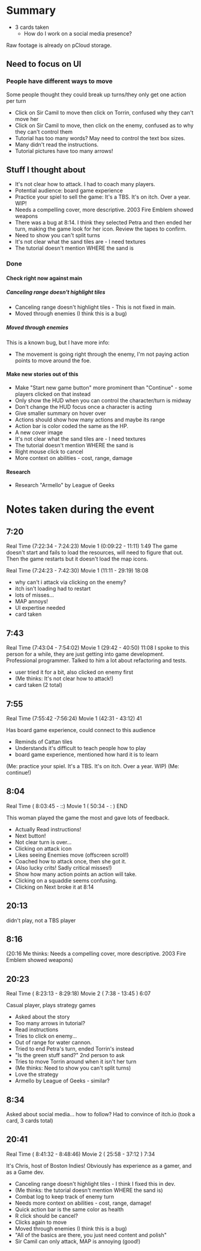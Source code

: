 # Summary

- 3 cards taken
  - How do I work on a social media presence?

Raw footage is already on pCloud storage.

## Need to focus on UI
### People have different ways to move
Some people thought they could break up turns/they only get one action per turn
- Click on Sir Camil to move then click on Torrin, confused why they can't move her
- Click on Sir Camil to move, then click on the enemy, confused as to why they can't control them
- Tutorial has too many words? May need to control the text box sizes.
- Many didn't read the instructions.
- Tutorial pictures have too many arrows!

## Stuff I thought about
- It's not clear how to attack. I had to coach many players.
- Potential audience: board game experience
- Practice your spiel to sell the game: It's a TBS. It's on itch. Over a year. WIP!
- Needs a compelling cover, more descriptive. 2003 Fire Emblem showed weapons
- There was a bug at 8:14. I think they selected Petra and then ended her turn, making the game look for her icon. Review the tapes to confirm.
- Need to show you can't split turns
- It's not clear what the sand tiles are - I need textures
- The tutorial doesn't mention WHERE the sand is

### Done
#### Check right now against main
##### Canceling range doesn't highlight tiles
- Canceling range doesn't highlight tiles - This is not fixed in main.
- Moved through enemies (I think this is a bug)
##### Moved through enemies
This is a known bug, but I have more info:
- The movement is going right through the enemy, I'm not paying action points to move around the foe.
#### Make new stories out of this
- Make "Start new game button" more prominent than "Continue" - some players clicked on that instead
- Only show the HUD when you can control the character/turn is midway
- Don't change the HUD focus once a character is acting
- Give smaller summary on hover over
- Actions should show how many actions and maybe its range
- Action bar is color coded the same as the HP.
- A new cover image
- It's not clear what the sand tiles are - I need textures
- The tutorial doesn't mention WHERE the sand is
- Right mouse click to cancel
- More context on abilities - cost, range, damage
#### Research
- Research "Armello" by League of Geeks

# Notes taken during the event

## 7:20
Real Time (7:22:34 - 7:24:23)
Movie 1   (0:09:22 - 11:11) 1:49
The game doesn't start and fails to load the resources, will need to figure that out.
Then the game restarts but it doesn't load the map icons.

Real Time (7:24:23 - 7:42:30)
Movie 1   (11:11 - 29:19) 18:08
- why can't i attack via clicking on the enemy?
- itch isn't loading had to restart
- lots of misses...
- MAP annoys!
- UI expertise needed
- card taken

## 7:43 
Real Time (7:43:04 - 7:54:02)
Movie 1   (29:42 - 40:50) 11:08
I spoke to this person for a while, they are just getting into game development. Professional programmer. Talked to him a lot about refactoring and tests.
- user tried it for a bit, also clicked on enemy first
- (Me thinks: It's not clear how to attack!)
- card taken (2 total) 

## 7:55
Real Time (7:55:42 -7:56:24)
Movie 1   (42:31 - 43:12) 41

Has board game experience, could connect to this audience 

- Reminds of Cattan tiles
- Understands it's difficult to teach people how to play
- board game experience, mentioned how hard it is to learn

(Me: practice your spiel. It's a TBS. It's on itch. Over a year. WIP)
(Me: continue!)

## 8:04
Real Time ( 8:03:45 - ::)
Movie 1   ( 50:34 - : ) END

This woman played the game the most and gave lots of feedback.

- Actually Read instructions!
- Next button!
- Not clear turn is over...
- Clicking on attack icon
- Likes seeing Enemies move (offscreen scroll!)
- Coached how to attack once, then she got it.
- (Also lucky crits! Sadly critical misses!)
- Show how many action points an action will take.
- Clicking on a squaddie seems confusing.
- Clicking on Next broke it at 8:14

## 20:13
didn't play, not a TBS player


## 8:16
(20:16 Me thinks: Needs a compelling cover, more descriptive. 2003 Fire Emblem showed weapons)

## 20:23
Real Time ( 8:23:13 - 8:29:18)
Movie 2   ( 7:38 - 13:45 ) 6:07

Casual player, plays strategy games

- Asked about the story
- Too many arrows in tutorial?
- Read instructions
- Tries to click on enemy...
- Out of range for water cannon.
- Tried to end Petra's turn, ended Torrin's instead
- "Is the green stuff sand?" 2nd person to ask
- Tries to move Torrin around when it isn't her turn
- (Me thinks: Need to show you can't split turns)
- Love the strategy
- Armello by League of Geeks - similar?

## 8:34 
Asked about social media... how to follow? Had to convince of itch.io (took a card, 3 cards total)

## 20:41
Real Time ( 8:41:32 - 8:48:46)
Movie 2   ( 25:58 - 37:12 ) 7:34

It's Chris, host of Boston Indies! Obviously has experience as a gamer, and as a Game dev.

- Canceling range doesn't highlight tiles - I think I fixed this in dev.
- (Me thinks: the tutorial doesn't mention WHERE the sand is)
- Combat log to keep track of enemy turn
- Needs more context on abilities - cost, range, damage!
- Quick action bar is the same color as health
- R click should be cancel?
- Clicks again to move
- Moved through enemies (I think this is a bug)
- "All of the basics are there, you just need content and polish"
- Sir Camil can only attack, MAP is annoying (good!)
